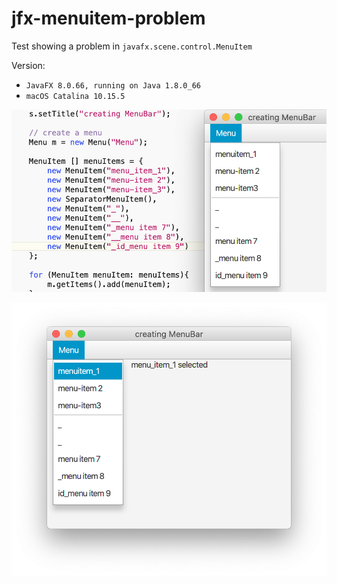 # jfx-menuitem-problem

Test showing a problem in `javafx.scene.control.MenuItem`

Version:
* `JavaFX 8.0.66, running on Java 1.8.0_66`
* `macOS Catalina 10.15.5`

![jfx-menuitem-problem.png](jfx-menuitem-problem.png)

![jfx-menuitem-problem-selected.png](jfx-menuitem-problem-selected.png)
